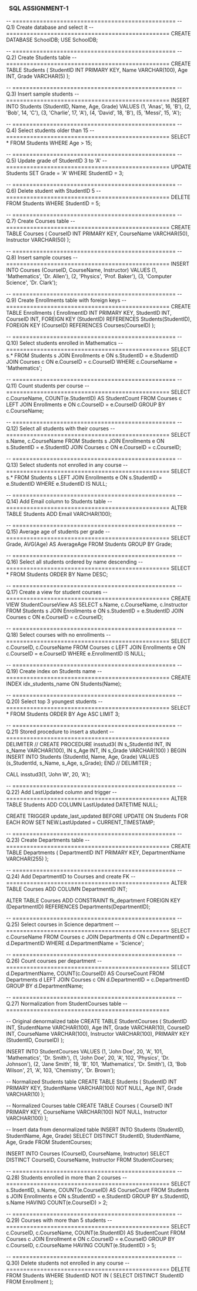 ### &nbsp;                                   SQL ASSIGNMENT-1







-- ================================================
-- Q.1) Create database and select it
-- ================================================
CREATE DATABASE SchoolDB;
USE SchoolDB;

-- ================================================
-- Q.2) Create Students table
-- ================================================
CREATE TABLE Students (
   StudentID INT PRIMARY KEY,
   Name VARCHAR(100),
   Age INT,
   Grade VARCHAR(5)
);

-- ================================================
-- Q.3) Insert sample students
-- ================================================
INSERT INTO Students (StudentID, Name, Age, Grade) VALUES
(1, 'Anas', 16, 'B'),
(2, 'Bob', 14, 'C'),
(3, 'Charlie', 17, 'A'),
(4, 'David', 18, 'B'),
(5, 'Messi', 15, 'A');

-- ================================================
-- Q.4) Select students older than 15
-- ================================================
SELECT * FROM Students
WHERE Age > 15;

-- ================================================
-- Q.5) Update grade of StudentID 3 to 'A'
-- ================================================
UPDATE Students
SET Grade = 'A'
WHERE StudentID = 3;

-- ================================================
-- Q.6) Delete student with StudentID 5
-- ================================================
DELETE FROM Students
WHERE StudentID = 5;

-- ================================================
-- Q.7) Create Courses table
-- ================================================
CREATE TABLE Courses (
  CourseID INT PRIMARY KEY,
  CourseName VARCHAR(50),
  Instructor VARCHAR(50)
);

-- ================================================
-- Q.8) Insert sample courses
-- ================================================
INSERT INTO Courses (CourseID, CourseName, Instructor) VALUES
(1, 'Mathematics', 'Dr. Allen'),
(2, 'Physics', 'Prof. Baker'),
(3, 'Computer Science', 'Dr. Clark');

-- ================================================
-- Q.9) Create Enrollments table with foreign keys
-- ================================================
CREATE TABLE Enrollments (
   EnrollmentID INT PRIMARY KEY,
   StudentID INT,
   CourseID INT,
   FOREIGN KEY (StudentID) REFERENCES Students(StudentID),
   FOREIGN KEY (CourseID) REFERENCES Courses(CourseID)
);

-- ================================================
-- Q.10) Select students enrolled in Mathematics
-- ================================================
SELECT s.*
FROM Students s
JOIN Enrollments e ON s.StudentID = e.StudentID
JOIN Courses c ON e.CourseID = c.CourseID
WHERE c.CourseName = 'Mathematics';

-- ================================================
-- Q.11) Count students per course
-- ================================================
SELECT c.CourseName, COUNT(e.StudentID) AS StudentCount
FROM Courses c
LEFT JOIN Enrollments e ON c.CourseID = e.CourseID
GROUP BY c.CourseName;

-- ================================================
-- Q.12) Select all students with their courses
-- ================================================
SELECT s.Name, c.CourseName
FROM Students s
JOIN Enrollments e ON s.StudentID = e.StudentID
JOIN Courses c ON e.CourseID = c.CourseID;

-- ================================================
-- Q.13) Select students not enrolled in any course
-- ================================================
SELECT s.*
FROM Students s
LEFT JOIN Enrollments e ON s.StudentID = e.StudentID
WHERE e.StudentID IS NULL;

-- ================================================
-- Q.14) Add Email column to Students table
-- ================================================
ALTER TABLE Students
ADD Email VARCHAR(100);

-- ================================================
-- Q.15) Average age of students per grade
-- ================================================
SELECT Grade, AVG(Age) AS AverageAge
FROM Students
GROUP BY Grade;

-- ================================================
-- Q.16) Select all students ordered by name descending
-- ================================================
SELECT *
FROM Students
ORDER BY Name DESC;

-- ================================================
-- Q.17) Create a view for student courses
-- ================================================
CREATE VIEW StudentCourseView AS
SELECT s.Name,
     c.CourseName,
     c.Instructor
FROM Students s
JOIN Enrollments e ON s.StudentID = e.StudentID
JOIN Courses c ON e.CourseID = c.CourseID;

-- ================================================
-- Q.18) Select courses with no enrollments
-- ================================================
SELECT c.CourseID, c.CourseName
FROM Courses c
LEFT JOIN Enrollments e ON c.CourseID = e.CourseID
WHERE e.EnrollmentID IS NULL;

-- ================================================
-- Q.19) Create index on Students name
-- ================================================
CREATE INDEX idx_students_name
ON Students(Name);

-- ================================================
-- Q.20) Select top 3 youngest students
-- ================================================
SELECT *
FROM Students
ORDER BY Age ASC
LIMIT 3;

-- ================================================
-- Q.21) Stored procedure to insert a student
-- ================================================
DELIMITER //
CREATE PROCEDURE insstud3(
  IN s_StudentId INT,
  IN s_Name VARCHAR(100),
  IN s_Age INT,
  IN s_Grade VARCHAR(100)
)
BEGIN
  INSERT INTO Students (StudentId, Name, Age, Grade)
  VALUES (s_StudentId, s_Name, s_Age, s_Grade);
END //
DELIMITER ;

CALL insstud3(1, 'John W', 20, 'A');

-- ================================================
-- Q.22) Add LastUpdated column and trigger
-- ================================================
ALTER TABLE Students ADD COLUMN LastUpdated DATETIME NULL;

CREATE TRIGGER update_last_updated
BEFORE UPDATE ON Students
FOR EACH ROW
SET NEW.LastUpdated = CURRENT_TIMESTAMP;

-- ================================================
-- Q.23) Create Departments table
-- ================================================
CREATE TABLE Departments (
   DepartmentID INT PRIMARY KEY,
   DepartmentName VARCHAR(255)
);

-- ================================================
-- Q.24) Add DepartmentID to Courses and create FK
-- ================================================
ALTER TABLE Courses
ADD COLUMN DepartmentID INT;

ALTER TABLE Courses
ADD CONSTRAINT fk_department
FOREIGN KEY (DepartmentID) REFERENCES Departments(DepartmentID);

-- ================================================
-- Q.25) Select courses in Science department
-- ================================================
SELECT c.CourseName
FROM Courses c
JOIN Departments d ON c.DepartmentID = d.DepartmentID
WHERE d.DepartmentName = 'Science';

-- ================================================
-- Q.26) Count courses per department
-- ================================================
SELECT d.DepartmentName, COUNT(c.CourseID) AS CourseCount
FROM Departments d
LEFT JOIN Courses c ON d.DepartmentID = c.DepartmentID
GROUP BY d.DepartmentName;

-- ================================================
-- Q.27) Normalization from StudentCourses table
-- ================================================

-- Original denormalized table
CREATE TABLE StudentCourses (
   StudentID INT,
   StudentName VARCHAR(100),
   Age INT,
   Grade VARCHAR(10),
   CourseID INT,
   CourseName VARCHAR(100),
   Instructor VARCHAR(100),
   PRIMARY KEY (StudentID, CourseID)
);

INSERT INTO StudentCourses VALUES
(1, 'John Doe', 20, 'A', 101, 'Mathematics', 'Dr. Smith'),
(1, 'John Doe', 20, 'A', 102, 'Physics', 'Dr. Johnson'),
(2, 'Jane Smith', 19, 'B', 101, 'Mathematics', 'Dr. Smith'),
(3, 'Bob Wilson', 21, 'A', 103, 'Chemistry', 'Dr. Brown');

-- Normalized Students table
CREATE TABLE Students (
   StudentID INT PRIMARY KEY,
   StudentName VARCHAR(100) NOT NULL,
   Age INT,
   Grade VARCHAR(10)
);

-- Normalized Courses table
CREATE TABLE Courses (
   CourseID INT PRIMARY KEY,
   CourseName VARCHAR(100) NOT NULL,
   Instructor VARCHAR(100)
);

-- Insert data from denormalized table
INSERT INTO Students (StudentID, StudentName, Age, Grade)
SELECT DISTINCT StudentID, StudentName, Age, Grade
FROM StudentCourses;

INSERT INTO Courses (CourseID, CourseName, Instructor)
SELECT DISTINCT CourseID, CourseName, Instructor
FROM StudentCourses;

-- ================================================
-- Q.28) Students enrolled in more than 2 courses
-- ================================================
SELECT s.StudentID, s.Name, COUNT(e.CourseID) AS CourseCount
FROM Students s
JOIN Enrollments e ON s.StudentID = e.StudentID
GROUP BY s.StudentID, s.Name
HAVING COUNT(e.CourseID) > 2;

-- ================================================
-- Q.29) Courses with more than 5 students
-- ================================================
SELECT c.CourseID, c.CourseName, COUNT(e.StudentID) AS StudentCount
FROM Courses c
JOIN Enrollment e ON c.CourseID = e.CourseID
GROUP BY c.CourseID, c.CourseName
HAVING COUNT(e.StudentID) > 5;

-- ================================================
-- Q.30) Delete students not enrolled in any course
-- ================================================
DELETE FROM Students
WHERE StudentID NOT IN (
   SELECT DISTINCT StudentID FROM Enrollment
);
